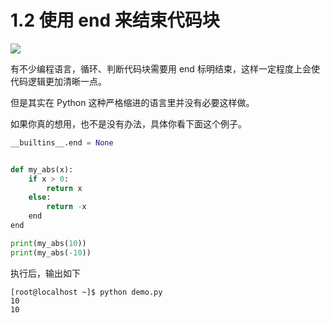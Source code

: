 # 1.2 使用 end 来结束代码块

![](http://image.iswbm.com/20200804124133.png)

有不少编程语言，循环、判断代码块需要用 end 标明结束，这样一定程度上会使代码逻辑更加清晰一点。

但是其实在 Python 这种严格缩进的语言里并没有必要这样做。

如果你真的想用，也不是没有办法，具体你看下面这个例子。

```python
__builtins__.end = None


def my_abs(x):
    if x > 0:
        return x
    else:
        return -x
    end
end

print(my_abs(10))
print(my_abs(-10))
```

执行后，输出如下

```shell
[root@localhost ~]$ python demo.py 
10
10
```




